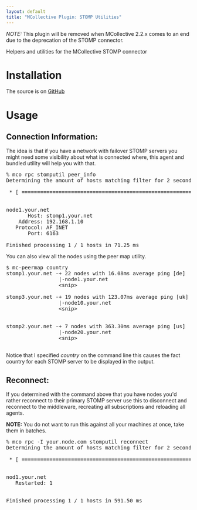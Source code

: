 ```yaml
---
layout: default
title: "MCollective Plugin: STOMP Utilities"
---
```


*NOTE:* This plugin will be removed when MCollective 2.2.x comes to an end due to the deprecation of the STOMP connector.

Helpers and utilities for the MCollective STOMP connector

Installation
============

The source is on [GitHub](https://github.com/puppetlabs/mcollective-plugins/tree/master/agent/stomputil/)

Usage
=====

Connection Information:
-----------------------
The idea is that if you have a network with failover STOMP servers you might need some visibility about what is connected where, this agent and bundled utility will help you with that.

<pre>
% mco rpc stomputil peer_info
Determining the amount of hosts matching filter for 2 seconds .... 1

 * [ ============================================================> ] 1 / 1


node1.your.net                          
       Host: stomp1.your.net
    Address: 192.168.1.10
   Protocol: AF_INET
       Port: 6163

Finished processing 1 / 1 hosts in 71.25 ms
</pre>

You can also view all the nodes using the peer map utility.

<pre>
$ mc-peermap country
stomp1.your.net -+ 22 nodes with 16.08ms average ping [de] 
                 |-node1.your.net
                 &lt;snip&gt;

stomp3.your.net -+ 19 nodes with 123.07ms average ping [uk] 
                 |-node10.your.net
                 &lt;snip&gt;


stomp2.your.net -+ 7 nodes with 363.30ms average ping [us] 
                 |-node20.your.net
                 &lt;snip&gt;

</pre>

Notice that I specified _country_ on the command line this causes the fact country for each STOMP server to be displayed in the output.

Reconnect:
----------

If you determined with the command above that you have nodes you'd rather reconnect to their primary STOMP server use this to disconnect and reconnect to the middleware, recreating all subscriptions and reloading all agents.

**NOTE:** You do not want to run this against all your machines at once, take them in batches.

<pre>
% mco rpc -I your.node.com stomputil reconnect
Determining the amount of hosts matching filter for 2 seconds .... 1

 * [ ============================================================> ] 1 / 1


nod1.your.net                          
   Restarted: 1


Finished processing 1 / 1 hosts in 591.50 ms
</pre>


